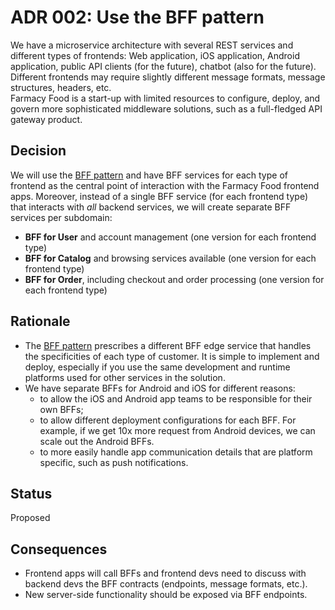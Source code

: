 # ADR 002: Use the BFF pattern  
We have a microservice architecture with several REST services and different types of frontends: Web application, 
iOS application, Android application, public API clients (for the future), chatbot (also for the future). Different 
frontends may require slightly different message formats, message structures, headers, etc.     
Farmacy Food is a start-up with limited resources to configure, deploy, and govern more sophisticated middleware 
solutions, such as a full-fledged API gateway product.   

## Decision 
We will use the [BFF pattern](https://samnewman.io/patterns/architectural/bff/) and have BFF services for each type of frontend as the central point of interaction with 
the Farmacy Food frontend apps.
Moreover, instead of a single BFF service (for each frontend type) that interacts with *all* backend services, we will
create separate BFF services per subdomain: 
- **BFF for User** and account management (one version for each frontend type)
- **BFF for Catalog** and browsing services available (one version for each frontend type)
- **BFF for Order**, including checkout and order processing (one version for each frontend type) 

## Rationale 
- The [BFF pattern](https://samnewman.io/patterns/architectural/bff/) prescribes a different BFF edge service that handles 
the specificities of each type of customer. It is simple to implement and deploy, especially if you use the same development 
and runtime platforms used for other services in the solution. 
- We have separate BFFs for Android and iOS for different reasons: 
    - to allow the iOS and Android app teams to be responsible for their own BFFs; 
    - to allow different deployment configurations for each BFF. For example, if we get 10x more request from Android devices,
    we can scale out the Android BFFs. 
    - to more easily handle app communication details that are platform specific, such as push notifications.   

## Status
Proposed 

## Consequences
- Frontend apps will call BFFs and frontend devs need to discuss with backend devs the BFF contracts (endpoints, message formats, etc.). 
- New server-side functionality should be exposed via BFF endpoints. 
 
